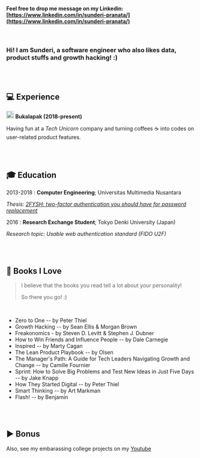 #### Feel free to drop me message on my Linkedin: [https://www.linkedin.com/in/sunderi-pranata/](https://www.linkedin.com/in/sunderi-pranata/)
<br>

### Hi! I am Sunderi, a software engineer who also likes data, product stuffs and growth hacking! :)

<br>
<br>

💻 Experience
----------

<img src="https://s2.bukalapak.com/marketplace/favicon-new.ico" width="20"> **Bukalapak (2018-present)**

Having fun at a *Tech Unicorn* company and turning coffees :coffee: into codes on user-related product features.

<br>
<br>

🎓 Education
---------

2013-2018
:   **Computer Engineering**; Universitas Multimedia Nusantara

*Thesis: [2FYSH: two-factor authentication you should have for password replacement](https://www.researchgate.net/publication/332564226_2FYSH_two-factor_authentication_you_should_have_for_password_replacement)*

2016
:   **Research Exchange Student**; Tokyo Denki University (Japan)

*Research topic: Usable web authentication standard (FIDO U2F)*

<br>
<br>

📘 Books I Love
---------
> I believe that the books you read tell a lot about your personality!
> 
> So there you go! :) 

<br>

- Zero to One -- by Peter Thiel
- Growth Hacking -- by Sean Ellis & Morgan Brown
- Freakonomics - by Steven D. Levitt & Stephen J. Dubner
- How to Win Friends and Influence People -- by Dale Carnegie
- Inspired -- by Marty Cagan
- The Lean Product Playbook -- by Olsen
- The Manager's Path: A Guide for Tech Leaders Navigating Growth and Change -- by Camille Fournier
- Sprint: How to Solve Big Problems and Test New Ideas in Just Five Days -- by Jake Knapp
- How They Started Digital -- by Peter Thiel
- Smart Thinking -- by Art Markman
- Flash! -- by Benjamin

<br>
<br>

▶️ Bonus
-----
Also, see my embarassing college projects on my [Youtube](https://www.youtube.com/channel/UCgKXDlkL4KGXS38Obvxnygw)
